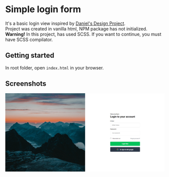 # Simple login form

It's a basic login view inspired by [Daniel's Design Project](https://www.figma.com/community/file/836569395944745131).  
Project was created in vanilla html, NPM package has not initialized.   
**Warning!** In this project, has used SCSS. If you want to continue, you must have SCSS compilator.

## Getting started
In root folder, open `index.html` in your browser.

## Screenshots
![Screenshot 1](./src/assets/screenshot.png)